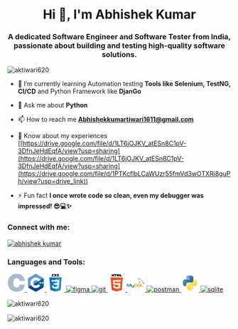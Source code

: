 <h1 align="center">Hi 👋, I'm Abhishek Kumar</h1>
<h3 align="center">A dedicated Software Engineer and Software Tester from India, passionate about building and testing high-quality software solutions.</h3>


<p align="left"> <img src="https://komarev.com/ghpvc/?username=aktiwari620&label=Profile%20views&color=0e75b6&style=flat" alt="aktiwari620" /> </p>

- 🌱 I’m currently learning Automation testing **Tools like Selenium, TestNG, CI/CD** and Python Framework like **DjanGo**

- 💬 Ask me about **Python**

- 📫 How to reach me **Abhishekkumartiwari1611@gmail.com**

- 📄 Know about my experiences [[https://drive.google.com/file/d/1LT6jOJKV_atESn8C1pV-3DfnJeHdEqfA/view?usp=sharing](https://drive.google.com/file/d/1LT6jOJKV_atESn8C1pV-3DfnJeHdEqfA/view?usp=sharing](https://drive.google.com/file/d/1PTKcflbLCaWUzr55fmVd3wOTXRi8guPh/view?usp=drive_link))

- ⚡ Fun fact **I once wrote code so clean, even my debugger was impressed! 😎💻✨**

<h3 align="left">Connect with me:</h3>
<p align="left">
<a href="https://linkedin.com/in/abhishek kumar" target="blank"><img align="center" src="https://raw.githubusercontent.com/rahuldkjain/github-profile-readme-generator/master/src/images/icons/Social/linked-in-alt.svg" alt="abhishek kumar" height="30" width="40" /></a>
</p>

<h3 align="left">Languages and Tools:</h3>
<p align="left"> <a href="https://www.cprogramming.com/" target="_blank" rel="noreferrer"> <img src="https://raw.githubusercontent.com/devicons/devicon/master/icons/c/c-original.svg" alt="c" width="40" height="40"/> </a> <a href="https://www.w3schools.com/cpp/" target="_blank" rel="noreferrer"> <img src="https://raw.githubusercontent.com/devicons/devicon/master/icons/cplusplus/cplusplus-original.svg" alt="cplusplus" width="40" height="40"/> </a> <a href="https://www.w3schools.com/css/" target="_blank" rel="noreferrer"> <img src="https://raw.githubusercontent.com/devicons/devicon/master/icons/css3/css3-original-wordmark.svg" alt="css3" width="40" height="40"/> </a> <a href="https://www.figma.com/" target="_blank" rel="noreferrer"> <img src="https://www.vectorlogo.zone/logos/figma/figma-icon.svg" alt="figma" width="40" height="40"/> </a> <a href="https://git-scm.com/" target="_blank" rel="noreferrer"> <img src="https://www.vectorlogo.zone/logos/git-scm/git-scm-icon.svg" alt="git" width="40" height="40"/> </a> <a href="https://www.w3.org/html/" target="_blank" rel="noreferrer"> <img src="https://raw.githubusercontent.com/devicons/devicon/master/icons/html5/html5-original-wordmark.svg" alt="html5" width="40" height="40"/> </a> <a href="https://www.mysql.com/" target="_blank" rel="noreferrer"> <img src="https://raw.githubusercontent.com/devicons/devicon/master/icons/mysql/mysql-original-wordmark.svg" alt="mysql" width="40" height="40"/> </a> <a href="https://postman.com" target="_blank" rel="noreferrer"> <img src="https://www.vectorlogo.zone/logos/getpostman/getpostman-icon.svg" alt="postman" width="40" height="40"/> </a> <a href="https://www.python.org" target="_blank" rel="noreferrer"> <img src="https://raw.githubusercontent.com/devicons/devicon/master/icons/python/python-original.svg" alt="python" width="40" height="40"/> </a> <a href="https://www.sqlite.org/" target="_blank" rel="noreferrer"> <img src="https://www.vectorlogo.zone/logos/sqlite/sqlite-icon.svg" alt="sqlite" width="40" height="40"/> </a> </p>

<p><img align="center" src="https://github-readme-stats.vercel.app/api/top-langs?username=aktiwari620&show_icons=true&locale=en&layout=compact" alt="aktiwari620" /></p>

<p><img align="center" src="https://github-readme-streak-stats.herokuapp.com/?user=aktiwari620&" alt="aktiwari620" /></p>

